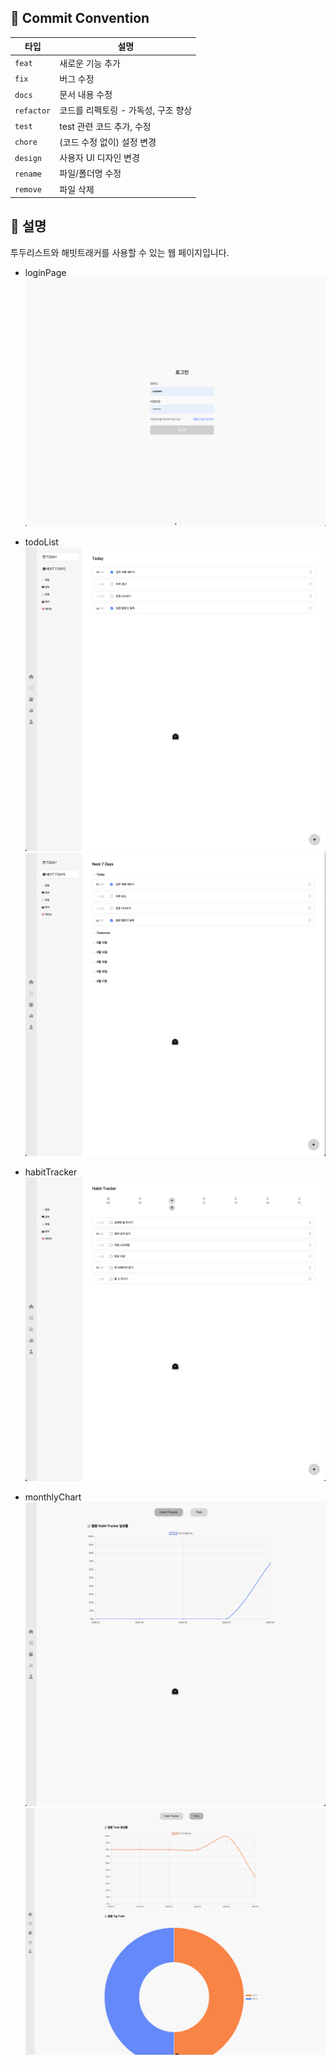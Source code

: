 ## 📌 Commit Convention

| 타입       | 설명                                |
| ---------- | ----------------------------------- |
| `feat`     | 새로운 기능 추가                    |
| `fix`      | 버그 수정                           |
| `docs`     | 문서 내용 수정                      |
| `refactor` | 코드를 리펙토링 - 가독성, 구조 향상 |
| `test`     | test 관련 코드 추가, 수정           |
| `chore`    | (코드 수정 없이) 설정 변경          |
| `design`   | 사용자 UI 디자인 변경               |
| `rename`   | 파일/폴더명 수정                    |
| `remove`   | 파일 삭제                           |

## 📣 설명

투두리스트와 해빗트래커를 사용할 수 있는 웹 페이지입니다.

- loginPage
  ![loginPage](/src/img/loginPage.png)

- todoList
  ![todoList1](/src/img/todoListPage1.png)
  ![todoList2](/src/img/todoListPage2.png)

- habitTracker
  ![habitTracker](/src/img/habitTracker.png)

- monthlyChart
  ![monthlyChart1](/src/img/monthlyChart1.png)
  ![monthlyChart2](/src/img/monthlyChart2.png)
